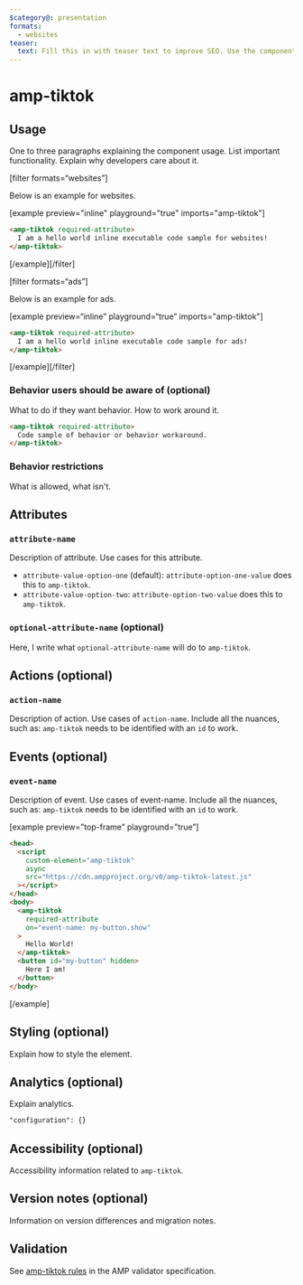 ```yaml
---
$category@: presentation
formats:
  - websites
teaser:
  text: Fill this in with teaser text to improve SEO. Use the component description.
---
```


<!--
  All documentation starts with frontmatter. Front matter organizes documentation on amp.dev
  and improves SEO.
  * Include the relevant category(ies): ads-analytics, dynamic-content, layout, media, presentation, social, personalization
  * List applicable format(s): websites, ads, stories, email
  * Do not include markdown formatting in the frontmatter - plain text and punctionation only!
  * Remove this comment!
-->

<!--
Copyright 2021 The AMP HTML Authors. All Rights Reserved.

Licensed under the Apache License, Version 2.0 (the "License");
you may not use this file except in compliance with the License.
You may obtain a copy of the License at

      http://www.apache.org/licenses/LICENSE-2.0

Unless required by applicable law or agreed to in writing, software
distributed under the License is distributed on an "AS-IS" BASIS,
WITHOUT WARRANTIES OR CONDITIONS OF ANY KIND, either express or implied.
See the License for the specific language governing permissions and
limitations under the License.
-->

# amp-tiktok

<!--
  If the component is relevant for more than one format and operates differently between these
  formats, include and filter multiple content blocks and code samples.
-->

## Usage

One to three paragraphs explaining the component usage. List important functionality. Explain why developers care about it.

[filter formats=“websites”]

Below is an example for websites.

[example preview="inline" playground="true" imports="amp-tiktok"]

```html
<amp-tiktok required-attribute>
  I am a hello world inline executable code sample for websites!
</amp-tiktok>
```

[/example][/filter]

<!--
  * [Read more about filtering sections](https://amp.dev/documentation/guides-and-tutorials/contribute/contribute-documentation/formatting/?format=websites#filtering-sections)
  * [Read more about executable code samples](https://amp.dev/documentation/guides-and-tutorials/contribute/contribute-documentation/formatting/?format=websites#preview-code-samples)
 -->

[filter formats=“ads”]

Below is an example for ads.

[example preview=“inline” playground=“true” imports="amp-tiktok"]

```html
<amp-tiktok required-attribute>
  I am a hello world inline executable code sample for ads!
</amp-tiktok>
```

[/example][/filter]

### Behavior users should be aware of (optional)

What to do if they want behavior. How to work around it.

```html
<amp-tiktok required-attribute>
  Code sample of behavior or behavior workaround.
</amp-tiktok>
```

### Behavior restrictions

What is allowed, what isn't.

## Attributes

### `attribute-name`

Description of attribute. Use cases for this attribute.

-   `attribute-value-option-one` (default): `attribute-option-one-value` does this to `amp-tiktok`.
-   `attribute-value-option-two`: `attribute-option-two-value` does this to `amp-tiktok`.

### `optional-attribute-name` (optional)

Here, I write what `optional-attribute-name` will do to `amp-tiktok`.

## Actions (optional)

### `action-name`

Description of action. Use cases of `action-name`. Include all the nuances, such as: `amp-tiktok` needs to be identified with an `id` to work.

## Events (optional)

### `event-name`

Description of event. Use cases of event-name. Include all the nuances, such as: `amp-tiktok` needs to be identified with an `id` to work.

[example preview=”top-frame” playground=”true”]

```html
<head>
  <script
    custom-element="amp-tiktok"
    async
    src="https://cdn.ampproject.org/v0/amp-tiktok-latest.js"
  ></script>
</head>
<body>
  <amp-tiktok
    required-attribute
    on="event-name: my-button.show"
  >
    Hello World!
  </amp-tiktok>
  <button id="my-button" hidden>
    Here I am!
  </button>
</body>
```

[/example]

## Styling (optional)

Explain how to style the element.

## Analytics (optional)

Explain analytics.

```html
"configuration": {}
```

## Accessibility (optional)

Accessibility information related to `amp-tiktok`.

## Version notes (optional)

Information on version differences and migration notes.

## Validation

See [amp-tiktok rules](https://github.com/ampproject/amphtml/blob/master/extensions/amp-tiktok/validator-amp-tiktok.protoascii) in the AMP validator specification.
